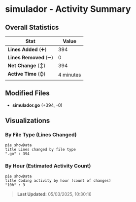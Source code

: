 # simulador - Activity Summary 

## Overall Statistics

| Stat                   | Value                                                             |
| ---------------------- | ----------------------------------------------------------------- |
| **Lines Added** (➕)   | 394                                          |
| **Lines Removed** (➖) | 0                                        |
| **Net Change** (↕)    | 394                |
| **Active Time** (⌚)   | 4 minutes |


## Modified Files
- **simulador.go** (+394, -0)

## Visualizations

### By File Type (Lines Changed)

```mermaid
pie showData
title Lines changed by file type
".go" : 394
```

### By Hour (Estimated Activity Count)

```mermaid
pie showData
title Coding activity by hour (count of changes)
"10h" : 3
```


> **Last Updated:** 05/03/2025, 10:30:16